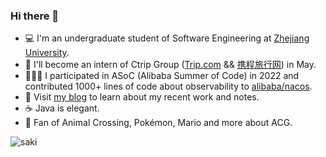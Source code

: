 ### Hi there 👋

<!--
**beet233/beet233** is a ✨ _special_ ✨ repository because its `README.md` (this file) appears on your GitHub profile.

Here are some ideas to get you started:

- 🔭 I’m currently working on ...
- 🌱 I’m currently learning ...
- 👯 I’m looking to collaborate on ...
- 🤔 I’m looking for help with ...
- 💬 Ask me about ...
- 📫 How to reach me: ...
- 😄 Pronouns: ...
- ⚡ Fun fact: ...
-->

+ 💻 I'm an undergraduate student of Software Engineering at [Zhejiang University](https://www.zju.edu.cn/).
+ 🐬 I'll become an intern of Ctrip Group ([Trip.com](https://trip.com) && [携程旅行网](https://www.ctrip.com)) in May.
+ 👨‍👦‍👦 I participated in ASoC (Alibaba Summer of Code) in 2022 and contributed 1000+ lines of code about observability to [alibaba/nacos](https://github.com/alibaba/nacos).
+ 📝 Visit [my blog](http://beet.asia) to learn about my recent work and notes.
+ ☕ Java is elegant.
+ 💟 Fan of Animal Crossing, Pokémon, Mario and more about ACG.

![saki](https://beetpic.oss-cn-hangzhou.aliyuncs.com/img/202304140010353.png)
